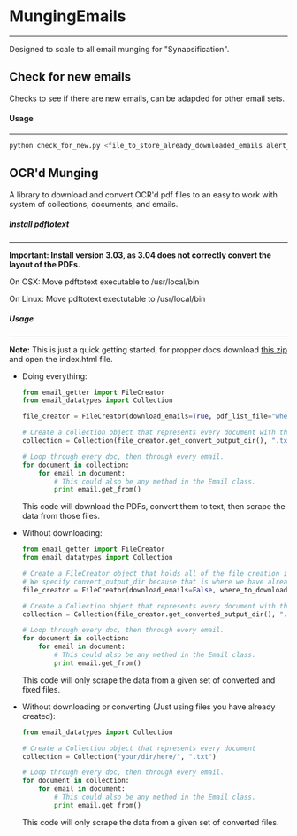 # MungingEmails
---------------
Designed to scale to all email munging for "Synapsification".

## Check for new emails
Checks to see if there are new emails, can be adapded for other email sets.
#### Usage
---
```bash
python check_for_new.py <file_to_store_already_downloaded_emails alert_email directory_for_attachment>
```
## OCR'd Munging

A library to download and convert OCR'd pdf files to an easy to work with system of collections, documents, and emails.

##### Install pdftotext
---
**Important: Install version 3.03, as 3.04 does not correctly convert the layout of the PDFs.**

On OSX:
Move pdftotext executable to /usr/local/bin

On Linux:
Move pdftotext exectutable to /usr/local/bin

##### Usage
---
**Note:** This is just a quick getting started, for propper docs download [this zip](https://www.dropbox.com/s/i5pefakgknl2w99/docs.zip?dl=0) and open the index.html file.
- Doing everything:
    ```python
    from email_getter import FileCreator
    from email_datatypes import Collection

    file_creator = FileCreator(download_emails=True, pdf_list_file="where/the/list/file/is", where_to_download="where/to/download/files", convert=True, convert_output_dir="where/to/store/the/.txts", fix_files=True, fixing_chops=[8, 5, 5])

    # Create a collection object that represents every document with the .txt extension.
    collection = Collection(file_creator.get_convert_output_dir(), ".txt")
    
    # Loop through every doc, then through every email.
    for document in collection:
        for email in document:
            # This could also be any method in the Email class.
            print email.get_from()
    ```

    This code will download the PDFs, convert them to text, then scrape the data from those files.

- Without downloading:
    ```python
    from email_getter import FileCreator
    from email_datatypes import Collection

    # Create a FileCreator object that holds all of the file creation information.
    # We specify convert_output_dir because that is where we have already stored the converted files.
    file_creator = FileCreator(download_emails=False, where_to_download="where/pdfs/are/stored", convert=True, convert_output_dir="dir_here", fix_files=True, fixing_chops=[8, 5, 5])
    
    # Create a Collection object that represents every document with the .txt extension.
    collection = Collection(file_creator.get_converted_output_dir(), ".txt")

    # Loop through every doc, then through every email.
    for document in collection:
        for email in document:
            # This could also be any method in the Email class.
            print email.get_from()
    ```

    This code will only scrape the data from a given set of converted and fixed files.

- Without downloading or converting (Just using files you have already created):
    ```python
    from email_datatypes import Collection

    # Create a Collection object that represents every document
    collection = Collection("your/dir/here/", ".txt")

    # Loop through every doc, then through every email.
    for document in collection:
        for email in document:
            # This could also be any method in the Email class.
            print email.get_from()
    ```

    This code will only scrape the data from a given set of converted files.